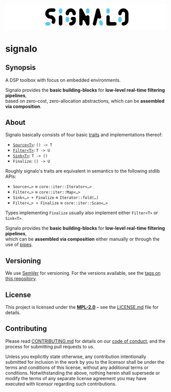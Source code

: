 ![jumbotron](./jumbotron.png)

# signalo

## Synopsis

A DSP toolbox with focus on embedded environments.

Signalo provides the **basic building-blocks** for **low-level real-time filtering pipelines**,  
based on zero-cost, zero-allocation abstractions, which can be **assembled via composition**.

## About

Signalo basically consists of four basic [traits](./crates/traits) and implementations thereof:

- [`Source<T>`](./crates/sources): `() -> T`
- [`Filter<T>`](./crates/filters): `T -> U`
- [`Sink<T>`](./crates/sinks): `T -> ()`
- `Finalize`: `() -> U`

Roughly signalo's traits are equivalent in semantics to the following stdlib APIs:

- `Source<…>` ≈ `core::iter::Iterator<…>`
- `Filter<…>` ≈ `core::iter::Map<…>`
- `Sink<…> + Finalize` ≈ `Iterator::fold(…)`
- `Filter<…> + Finalize` ≈ `core::iter::Scan<…>`

Types implementing `Finalize` usually also implement either `Filter<T>` or `Sink<T>`.

Signalo provides the **basic building-blocks** for **low-level real-time filtering pipelines**,  
which can be **assembled via composition** either manually or through the use of [pipes](./crates/pipes).

## Versioning

We use [SemVer](http://semver.org/) for versioning. For the versions available, see the [tags on this repository](https://github.com/signalo/signalo/tags).

## License

This project is licensed under the [**MPL-2.0**](https://www.tldrlegal.com/l/mpl-2.0) – see the [LICENSE.md](LICENSE.md) file for details.

## Contributing

Please read [CONTRIBUTING.md](../CONTRIBUTING.md) for details on our [code of conduct](https://www.rust-lang.org/conduct.html), and the process for submitting pull requests to us.

Unless you explicitly state otherwise, any contribution intentionally submitted for inclusion in the work by you to the licensor shall be under the terms and conditions of this license, without any additional terms or conditions. Notwithstanding the above, nothing herein shall supersede or modify the terms of any separate license agreement you may have executed with licensor regarding such contributions.
